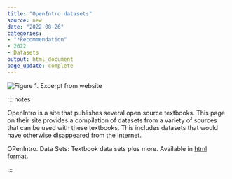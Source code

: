 ```yaml
---
title: "OpenIntro datasets"
source: new
date: "2022-08-26"
categories:
- "*Recommendation"
- 2022
- Datasets
output: html_document
page_update: complete
---
```


![Figure 1. Excerpt from website](http://www.pmean.com/new-images/22/open-intro-datasets-01.png)

::: notes

OpenIntro is a site that publishes several open source textbooks. This page on their site provides a compilation of datasets from a variety of sources that can be used with these textbooks. This includes datasets that would have otherwise disappeared from the Internet.

OPenIntro. Data Sets: Textbook data sets plus more. Available in [html format][open1].

[open1]: https://www.openintro.org/data/

:::
